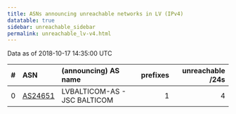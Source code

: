 ```yaml
---
title: ASNs announcing unreachable networks in LV (IPv4)
datatable: true
sidebar: unreachable_sidebar
permalink: unreachable_lv-v4.html
---
```


Data as of 2018-10-17 14:35:00 UTC


<div class="datatable-begin"></div>

|   # | ASN                                    | (announcing) AS name         |   prefixes |   unreachable /24s |
|----:|:---------------------------------------|:-----------------------------|-----------:|-------------------:|
|   0 | [AS24651](unreachable_AS24651-v4.html) | LVBALTICOM-AS - JSC BALTICOM |          1 |                  4 |

<div class="datatable-end"></div>